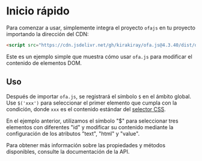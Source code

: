 <template is="exm-article">
<a href="../../publics/examples/set-props.html" preview></a>
</template>

# Inicio rápido

Para comenzar a usar, simplemente integra el proyecto `ofajs` en tu proyecto importando la dirección del CDN:

```html
<script src="https://cdn.jsdelivr.net/gh/kirakiray/ofa.js@4.3.40/dist/ofa.js"></script>
```

Este es un ejemplo simple que muestra cómo usar `ofa.js` para modificar el contenido de elementos DOM.

## Uso

Después de importar `ofa.js`, se registrará el símbolo `$` en el ámbito global. Use `$('xxx')` para seleccionar el primer elemento que cumpla con la condición, donde `xxx` es el contenido estándar del [selector CSS](https://developer.mozilla.org/en-US/docs/Web/CSS/CSS_selectors).

En el ejemplo anterior, utilizamos el símbolo "$" para seleccionar tres elementos con diferentes "id" y modificar su contenido mediante la configuración de los atributos "text", "html" y "value".

Para obtener más información sobre las propiedades y métodos disponibles, consulte la documentación de la API.
